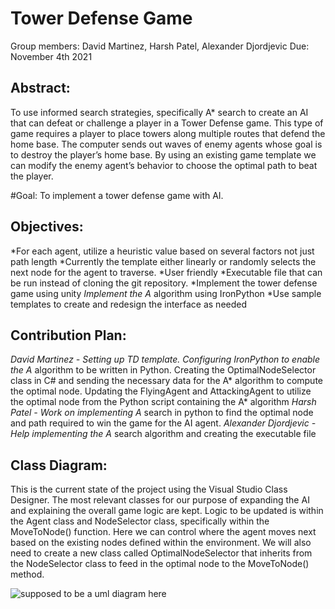# Tower Defense Game
Group members: David Martinez, Harsh Patel, Alexander Djordjevic
Due: November 4th 2021

## Abstract: 
To use informed search strategies, specifically A* search to create an AI that can defeat or challenge a player in a Tower Defense game. This type of game requires a player to place towers along multiple routes that defend the home base. The computer sends out waves of enemy agents whose goal is to destroy the player’s home base. By using an existing game template we can modify the enemy agent’s behavior to choose the optimal path to beat the player.

#Goal: To implement a tower defense game with AI.  

## Objectives: 
*For each agent, utilize a heuristic value based on several factors not just path length
*Currently the template either linearly or randomly selects the next node for the agent to traverse.
*User friendly
*Executable file that can be run instead of cloning the git repository. 
*Implement the tower defense game using unity
*Implement the A* algorithm using IronPython
*Use sample templates to create and redesign the interface as needed

## Contribution Plan: 
*David Martinez - Setting up TD template. Configuring IronPython to enable the A* algorithm to be written in Python. Creating the OptimalNodeSelector class in C# and sending the necessary data for the A* algorithm to compute the optimal node. Updating the FlyingAgent and AttackingAgent to utilize the optimal node from the Python script containing the A* algorithm
*Harsh Patel -  Work on implementing A* search in python to find the optimal node and path required to win the game for the AI agent.
*Alexander Djordjevic - Help implementing the A* search algorithm and creating the executable file

## Class Diagram:
This is the current state of the project using the Visual Studio Class Designer. The most relevant classes for our purpose of expanding the AI and explaining the overall game logic are kept. 
Logic to be updated is within the Agent class and NodeSelector class, specifically within the MoveToNode() function. Here we can control where the agent moves next based on the existing nodes defined within the environment. We will also need to create a new class called OptimalNodeSelector that inherits from the NodeSelector class to feed in the optimal node to the MoveToNode() method.


![supposed to be a uml diagram here](/images/td_uml.png)